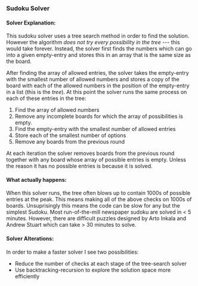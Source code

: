 ### Sudoku Solver

#### Solver Explanation:

This sudoku solver uses a tree search method in order to find the solution. However the algorithm *does not try every possibility in the tree* --- this would take forever. Instead, the solver first finds the numbers which can go into a given empty-entry and stores this in an array that is the same size as the board. 

After finding the array of allowed entries, the solver takes the empty-entry with the smallest number of allowed numbers and stores a copy of the board with each of the allowed numbers in the position of the empty-entry in a list (this is the *tree*). At this point the solver runs the same process on each of these entries in the tree:

1. Find the array of allowed numbers
2. Remove any incomplete boards for which the array of possibilities is empty.
3. Find the empty-entry with the smallest number of allowed entries
4. Store each of the smallest number of options
5. Remove any boards from the previous round

At each iteration the solver removes boards from the previous round together with any board whose array of possible entries is empty. Unless the reason it has no possible entries is because it is solved.

#### What actually happens:

When this solver runs, the tree often blows up to contain 1000s of possible entries at the peak. This means making all of the above checks on 1000s of boards. Unsuprisingly this means the code can be slow for any but the simplest Sudoku. Most run-of-the-mill newspaper sudoku are solved in < 5 minutes. However, there are difficult puzzles designed by Arto Inkala and Andrew Stuart which can take > 30 minutes to solve. 

#### Solver Alterations:

In order to make a faster solver I see two possibilities:

- Reduce the number of checks at each stage of the tree-search solver
- Use backtracking-recursion to explore the solution space more efficiently

